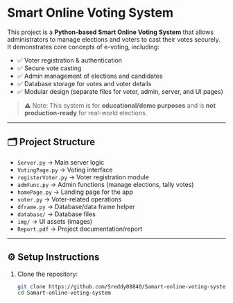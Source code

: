 # Smart Online Voting System

This project is a **Python-based Smart Online Voting System** that allows administrators to manage elections and voters to cast their votes securely.  
It demonstrates core concepts of e-voting, including:

- ✅ Voter registration & authentication  
- ✅ Secure vote casting  
- ✅ Admin management of elections and candidates  
- ✅ Database storage for votes and voter details  
- ✅ Modular design (separate files for voter, admin, server, and UI pages)  

> ⚠️ Note: This system is for **educational/demo purposes** and is **not production-ready** for real-world elections.

---

## 🗂️ Project Structure
- `Server.py` → Main server logic  
- `VotingPage.py` → Voting interface  
- `registerVoter.py` → Voter registration module  
- `admFunc.py` → Admin functions (manage elections, tally votes)  
- `homePage.py` → Landing page for the app  
- `voter.py` → Voter-related operations  
- `dframe.py` → Database/data frame helper  
- `database/` → Database files  
- `img/` → UI assets (images)  
- `Report.pdf` → Project documentation/report  

---

## ⚙️ Setup Instructions
1. Clone the repository:
   ```bash
   git clone https://github.com/Sreddy08840/Samart-online-voting-system.git
   cd Samart-online-voting-system
